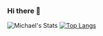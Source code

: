 ### Hi there 👋

![Michael's Stats](https://github-readme-stats.vercel.app/api?username=michaelburkhardt&show_icons=true&count_private=true)
[![Top Langs](https://github-readme-stats.vercel.app/api/top-langs/?username=michaelburkhardt)](https://github.com/anuraghazra/github-readme-stats)

<!--
**michaelburkhardt/michaelburkhardt** is a ✨ _special_ ✨ repository because its `README.md` (this file) appears on your GitHub profile.

Here are some ideas to get you started:

- 🔭 I’m currently working on ...
- 🌱 I’m currently learning ...
- 👯 I’m looking to collaborate on ...
- 🤔 I’m looking for help with ...
- 💬 Ask me about ...
- 📫 How to reach me: ...
- 😄 Pronouns: ...
- ⚡ Fun fact: ...
-->
